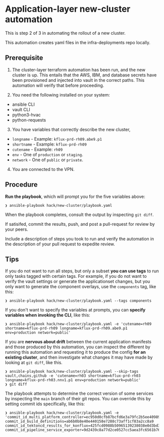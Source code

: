 # Application-layer new-cluster automation

This is step 2 of 3 in automating the rollout of a new cluster.

This automation creates yaml files in the infra-deployments repo locally.

## Prerequisite

1. The cluster-layer terraform automation has been run, and the new cluster is up. This entails that the AWS, IBM, and database secrets have been provisioned and injected into vault in the correct paths. This automation will verify that before proceeding.

2. You need the following installed on your system:

* ansible CLI
* vault CLI
* python3-hvac
* python-requests

3. You have variables that correctly describe the new cluster,

* `longname` - Example: `kflux-prd-rh09.abe9.p1`
* `shortname` - Example: `kflux-prd-rh09`
* `cutename` - Example: `rh09`
* `env` - One of `production` or `staging`.
* `network` - One of `public` or `private`.

4. You are connected to the VPN.

## Procedure

**Run the playbook**, which will prompt you for the five variables above:

```
❯ ansible-playbook hack/new-cluster/playbook.yaml
```

When the playbook completes, consult the output by inspecting `git diff`.

If satisifed, commit the results, push, and post a pull-request for review by your peers.

Include a description of steps you took to run and verify the automation in the description of your pull request to expedite review.

## Tips

If you do not want to run all steps, but only a subset **you can use tags** to run only tasks tagged with certain tags. For example, if you do not want to verify the vault settings or generate the applicationset changes, but you only want to generate the component overlays, use the `components` tag, like this:

```
❯ ansible-playbook hack/new-cluster/playbook.yaml --tags components
```

If you don't want to specify the variables at prompts, you can **specify variables when invoking the CLI**, like this:

```
❯ ansible-playbook hack/new-cluster/playbook.yaml -e 'cutename=rh09 shortname=kflux-prd-rh09 longname=kflux-prd-rh09.abe9.p1 env=production network=public'
```

If you are **nervous about drift** between the current application manifests and those produced by this automation, you can inspect the different by running this automation and requesting it to produce the config **for an existing cluster**, and then investigate what changes it may have made by looking at `git diff`, like this.

```
❯ ansible-playbook hack/new-cluster/playbook.yaml --skip-tags vault,chains,github -e 'cutename=rh03 shortname=kflux-prd-rh03 longname=kflux-prd-rh03.nnv1.p1 env=production network=public'
❯ git diff
```

The playbook attempts to determine the correct version of some services by inspecting the `main` branch of their git repos. You can override this by setting commit ids specifically, like this:

```
❯ ansible-playbook hack/new-cluster/playbook.yaml -e 'commit_id_multi_platform_controller=ec950d0cfb87bcfd6e3a79fc2b5ee40989126123 commit_id_build_definitions=ab6b0b8e40e440158e7288c73aff1cf83a2cc8a9 commit_id_tektoncd_results_for_konflux=425fcd0988b50965139238038e0d3bd3cb4f8bbc commit_id_pipeline_service_exporter=9d2439c8a77d2ce0527cc5aea3fc6561b7671b48'
```
